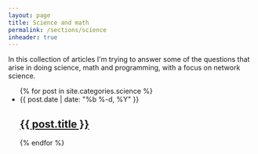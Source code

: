 ```yaml
---
layout: page
title: Science and math
permalink: /sections/science
inheader: true
---
```


In this collection of articles I'm trying to answer some of the questions that arise in doing science, math and programming, with a focus on network science.

<ul class="post-list">
    {% for post in site.categories.science %}
        <li>
            <span class="post-meta">{{ post.date | date: "%b %-d, %Y" }}</span>
            <h2>
                <a class="post-link" href="{{ post.url | prepend: site.baseurl }}">{{ post.title }}</a>
            </h2>
            <!-- {{ post.excerpt }} -->
        </li>
    {% endfor %}
</ul>

